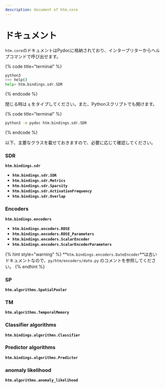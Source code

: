 ```yaml
---
description: document of htm.core
---
```


# ドキュメント

`htm.core`のドキュメントはPydocに格納されており、インタープリターからヘルプコマンドで呼び出せます。

{% code title="terminal" %}
```bash
python3
>>> help()
help> htm.bindings.sdr.SDR
```
{% endcode %}

閉じる時は `q` をタイプしてください。また、Pythonスクリプトでも開けます。

{% code title="terminal" %}
```bash
python3 -m pydoc htm.bindings.sdr.SDR
```
{% endcode %}

以下、主要なクラスを載せておきますので、必要に応じて確認してください。

### SDR

**`htm.bindings.sdr`**

* **`htm.bindings.sdr.SDR`**
* **`htm.bindings.sdr.Metrics`**
* **`htm.bindings.sdr.Sparsity`**
* **`htm.bindings.sdr.ActivationFrequency`**
* **`htm.bindings.sdr.Overlap`**

### Encoders

**`htm.bindings.encoders`** 

* **`htm.bindings.encoders.RDSE`**
* **`htm.bindings.encoders.RDSE_Parameters`** 
* **`htm.bindings.encoders.ScalarEncoder`** 
* **`htm.bindings.encoders.ScalarEncoderParameters`** 

{% hint style="warning" %}
**`htm.bindings.encoders.DateEncoder`**は古いドキュメントなので、`py/htm/encoders/date.py` のコメントを参照してください。
{% endhint %}

### SP

**`htm.algorithms.SpatialPooler`** 

### TM

**`htm.algorithms.TemporalMemory`** 

### Classifier algorithms

**`htm.bindings.algorithms.Classifier`** 

### Predictor algorithms

**`htm.bindings.algorithms.Predictor`** 

### anomaly likelihood

**`htm.algorithms.anomaly_likelihood`** 

